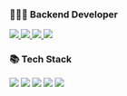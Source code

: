 <!--
**NTY-1017/NTY-1017** is a ✨ _special_ ✨ repository because its `README.md` (this file) appears on your GitHub profile.

Here are some ideas to get you started:

- 🔭 I’m currently working on ...
- 🌱 I’m currently learning ...
- 👯 I’m looking to collaborate on ...
- 🤔 I’m looking for help with ...
- 💬 Ask me about ...
- 📫 How to reach me: ...
- 😄 Pronouns: ...
- ⚡ Fun fact: ...
-->

### 🧑🏻‍💻 Backend Developer
<a href="mailto:nty1017@gmail.com">
    <img src="https://img.shields.io/badge/nty1017@gmail.com-EA4335?style=flat-square&logo=Gmail&logoColor=white"/>
</a>
<a href="https://www.notion.so/nty1017/NTY-9e59138d5cb24575b2e0e6cba0aecf84">
    <img src="https://img.shields.io/badge/Notion-000000?style=flat-square&logo=Notion&logoColor=white"/>
</a>    
<a href="https://www.linkedin.com/in/%ED%83%9C%EC%9C%A4-%EB%85%B8-43943325a/">
    <img src="https://img.shields.io/badge/Linkedin-0A66C2?style=flat-square&logo=Linkedin&logoColor=white"/>
</a>   
<a href="https://solved.ac/profile/nty1017">
    <img src="http://mazassumnida.wtf/api/mini/generate_badge?boj=nty1017">
</a>   

<br/>    

### 📚 Tech Stack
<a><img src="https://img.shields.io/badge/Java-007396?style=flat-square&logo=Java&logoColor=white"/></a>
<a><img src="https://img.shields.io/badge/Spring-6DB33F?style=flat-square&logo=Spring&logoColor=white"/></a>
<a><img src="https://img.shields.io/badge/SpringBoot-6DB33F?style=flat-square&logo=SpringBoot&logoColor=white"/></a>
<a><img src="https://img.shields.io/badge/Mysql-E6B91E?style=flat-square&logo=MySql&logoColor=white"/></a>
<a><img src="https://img.shields.io/badge/AWS-232F3E?style=flat-square&logo=AmazonAWS&logoColor=white"/></a>

